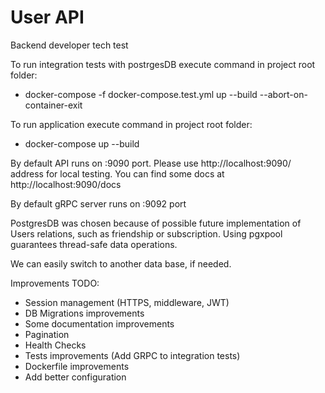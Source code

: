 # User API
Backend developer tech test

To run integration tests with postrgesDB execute command in project root folder:
   - docker-compose -f docker-compose.test.yml up --build --abort-on-container-exit

To run application execute command in project root folder:
- docker-compose up --build

By default API runs on :9090 port. Please use http://localhost:9090/ address for local testing. You can find some docs at http://localhost:9090/docs 

By default gRPC server runs on :9092 port

PostgresDB was chosen because of possible future implementation of Users relations, such as friendship or subscription.
Using pgxpool guarantees thread-safe data operations. 

We can easily switch to another data base, if needed.

Improvements TODO:
   - Session management (HTTPS, middleware, JWT)
   - DB Migrations improvements
   - Some documentation improvements
   - Pagination 
   - Health Checks
   - Tests improvements (Add GRPC to integration tests)
   - Dockerfile improvements
   - Add better configuration
   
